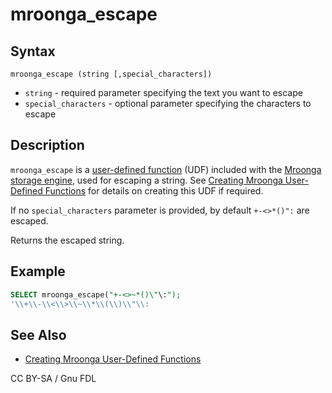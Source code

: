 # mroonga\_escape

## Syntax

```
mroonga_escape (string [,special_characters])
```

* `string` - required parameter specifying the text you want to escape
* `special_characters` - optional parameter specifying the characters to escape

## Description

`mroonga_escape` is a [user-defined function](../../../../server-usage/user-defined-functions/) (UDF) included with the [Mroonga storage engine](../), used for escaping a string. See [Creating Mroonga User-Defined Functions](creating-mroonga-user-defined-functions.md) for details on creating this UDF if required.

If no `special_characters` parameter is provided, by default `+-<>*()":` are escaped.

Returns the escaped string.

## Example

```sql
SELECT mroonga_escape("+-<>~*()\"\:");
'\\+\\-\\<\\>\\~\\*\\(\\)\\"\\:
```

## See Also

* [Creating Mroonga User-Defined Functions](creating-mroonga-user-defined-functions.md)

CC BY-SA / Gnu FDL
